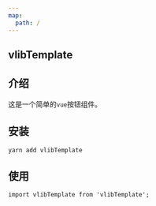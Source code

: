 ```yaml
---
map:
  path: /
---
```


## vlibTemplate

## 介绍

这是一个简单的`vue`按钮组件。

<demo src="./demo.vue"
  language="vue"
  title="基本用法"
  desc="点击。">
</demo>

## 安装

```
yarn add vlibTemplate
```

## 使用

```
import vlibTemplate from 'vlibTemplate';
```
